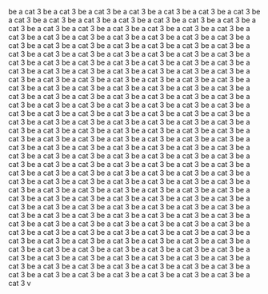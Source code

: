 be a cat 3 be a cat 3 be a cat 3 be a cat 3 be a cat 3 be a cat 3 be a cat 3 be a cat 3 be a cat 3 be a cat 3 be a cat 3 be a cat 3 be a cat 3 be a cat 3 be a cat 3 be a cat 3 be a cat 3 be a cat 3 be a cat 3 be a cat 3 be a cat 3 be a cat 3 be a cat 3 be a cat 3 be a cat 3 be a cat 3 be a cat 3 be a cat 3 be a cat 3 be a cat 3 be a cat 3 be a cat 3 be a cat 3 be a cat 3 be a cat 3 be a cat 3 be a cat 3 be a cat 3 be a cat 3 be a cat 3 be a cat 3 be a cat 3 be a cat 3 be a cat 3 be a cat 3 be a cat 3 be a cat 3 be a cat 3 be a cat 3 be a cat 3 be a cat 3 be a cat 3 be a cat 3 be a cat 3 be a cat 3 be a cat 3 be a cat 3 be a cat 3 be a cat 3 be a cat 3 be a cat 3 be a cat 3 be a cat 3 be a cat 3 be a cat 3 be a cat 3 be a cat 3 be a cat 3 be a cat 3 be a cat 3 be a cat 3 be a cat 3 be a cat 3 be a cat 3 be a cat 3 be a cat 3 be a cat 3 be a cat 3 be a cat 3 be a cat 3 be a cat 3 be a cat 3 be a cat 3 be a cat 3 be a cat 3 be a cat 3 be a cat 3 be a cat 3 be a cat 3 be a cat 3 be a cat 3 be a cat 3 be a cat 3 be a cat 3 be a cat 3 be a cat 3 be a cat 3 be a cat 3 be a cat 3 be a cat 3 be a cat 3 be a cat 3 be a cat 3 be a cat 3 be a cat 3 be a cat 3 be a cat 3 be a cat 3 be a cat 3 be a cat 3 be a cat 3 be a cat 3 be a cat 3 be a cat 3 be a cat 3 be a cat 3 be a cat 3 be a cat 3 be a cat 3 be a cat 3 be a cat 3 be a cat 3 be a cat 3 be a cat 3 be a cat 3 be a cat 3 be a cat 3 be a cat 3 be a cat 3 be a cat 3 be a cat 3 be a cat 3 be a cat 3 be a cat 3 be a cat 3 be a cat 3 be a cat 3 be a cat 3 be a cat 3 be a cat 3 be a cat 3 be a cat 3 be a cat 3 be a cat 3 be a cat 3 be a cat 3 be a cat 3 be a cat 3 be a cat 3 be a cat 3 be a cat 3 be a cat 3 be a cat 3 be a cat 3 be a cat 3 be a cat 3 be a cat 3 be a cat 3 be a cat 3 be a cat 3 be a cat 3 be a cat 3 be a cat 3 be a cat 3 be a cat 3 be a cat 3 be a cat 3 be a cat 3 be a cat 3 be a cat 3 be a cat 3 be a cat 3 be a cat 3 be a cat 3 be a cat 3 be a cat 3 be a cat 3 be a cat 3 be a cat 3 be a cat 3 be a cat 3 be a cat 3 be a cat 3 be a cat 3 be a cat 3 be a cat 3 be a cat 3 be a cat 3 be a cat 3 be a cat 3 be a cat 3 be a cat 3 be a cat 3 be a cat 3 be a cat 3 be a cat 3 be a cat 3 be a cat 3 be a cat 3 be a cat 3 be a cat 3 be a cat 3 be a cat 3 be a cat 3 be a cat 3 be a cat 3 be a cat 3 be a cat 3 be a cat 3 be a cat 3 be a cat 3 be a cat 3 be a cat 3 be a cat 3 be a cat 3 be a cat 3 be a cat 3 be a cat 3 be a cat 3 be a cat 3 be a cat 3 be a cat 3 be a cat 3 be a cat 3 be a cat 3 v
<!---
elliottophatonyt/elliottophatonyt is a ✨ special ✨ repository because its `README.md` (this file) appears on your GitHub profile.
You can click the Preview link to take a look at your changes.
--->
